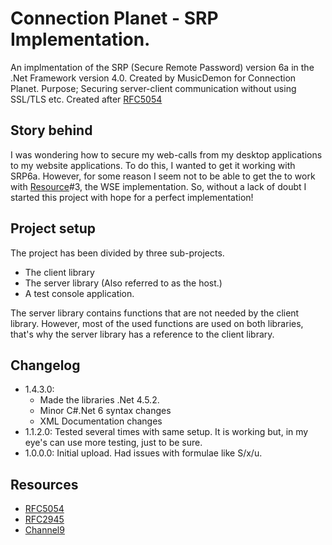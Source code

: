Connection Planet - SRP Implementation.
=======================================

An implmentation of the SRP (Secure Remote Password) version 6a in the .Net Framework version 4.0.
Created by MusicDemon for Connection Planet.
Purpose; Securing server-client communication without using SSL/TLS etc.
Created after [RFC5054](http://tools.ietf.org/html/rfc5054)

## Story behind
I was wondering how to secure my web-calls from my desktop applications to my website applications. To do this, I wanted to get it working with SRP6a. However, for some reason I seem not to be able to get the to work with [Resource](#Resources)#3, the WSE implementation. So, without a lack of doubt I started this project with hope for a perfect implementation!

## Project setup
The project has been divided by three sub-projects.
- The client library
- The server library (Also referred to as the host.)
- A test console application.

The server library contains functions that are not needed by the client library. However, most of the used functions are used on both libraries, that's why the server library has a reference to the client library.

## Changelog
- 1.4.3.0:
    * Made the libraries .Net 4.5.2.
    * Minor C#.Net 6 syntax changes
    * XML Documentation changes
- 1.1.2.0: Tested several times with same setup. It is working but, in my eye's can use more testing, just to be sure.
- 1.0.0.0: Initial upload. Had issues with formulae like S/x/u.

## Resources
- [RFC5054](http://tools.ietf.org/html/rfc5054)
- [RFC2945](http://tools.ietf.org/html/rfc2945)
- [Channel9](http://channel9.msdn.com/forums/sandbox/secure-remote-password-srp-in-wse)